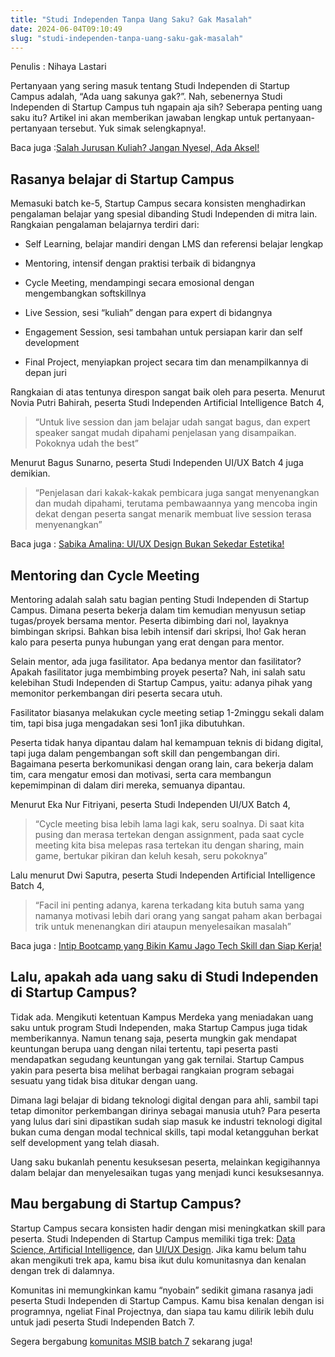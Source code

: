 ```yaml
---
title: "Studi Independen Tanpa Uang Saku? Gak Masalah"
date: 2024-06-04T09:10:49
slug: "studi-independen-tanpa-uang-saku-gak-masalah"
---
```

Penulis : Nihaya Lastari 

Pertanyaan yang sering masuk tentang Studi Independen di Startup Campus adalah, “Ada uang sakunya gak?”. Nah, sebenernya Studi Independen di Startup Campus tuh ngapain aja sih? Seberapa penting uang saku itu? Artikel ini akan memberikan jawaban lengkap untuk pertanyaan-pertanyaan tersebut. Yuk simak selengkapnya!.

Baca juga :[Salah Jurusan Kuliah? Jangan Nyesel, Ada Aksel!](https://startupcampus.id/blog/salah-jurusan-kuliah-jangan-nyesel-ada-aksel/)

## Rasanya belajar di Startup Campus

Memasuki batch ke-5, Startup Campus secara konsisten menghadirkan pengalaman belajar yang spesial dibanding Studi Independen di mitra lain. Rangkaian pengalaman belajarnya terdiri dari:

- Self Learning, belajar mandiri dengan LMS dan referensi belajar lengkap

- Mentoring, intensif dengan praktisi terbaik di bidangnya

- Cycle Meeting, mendampingi secara emosional dengan mengembangkan softskillnya

- Live Session, sesi “kuliah” dengan para expert di bidangnya

- Engagement Session, sesi tambahan untuk persiapan karir dan self development 

- Final Project, menyiapkan project secara tim dan menampilkannya di depan juri

Rangkaian di atas tentunya direspon sangat baik oleh para peserta. Menurut Novia Putri Bahirah, peserta Studi Independen Artificial Intelligence Batch 4,

> “Untuk live session dan jam belajar udah sangat bagus, dan expert speaker sangat mudah dipahami penjelasan yang disampaikan. Pokoknya udah the best”

Menurut Bagus Sunarno, peserta Studi Independen UI/UX Batch 4 juga demikian. 

> “Penjelasan dari kakak-kakak pembicara juga sangat menyenangkan dan mudah dipahami, terutama pembawaannya yang mencoba ingin dekat dengan peserta sangat menarik membuat live session terasa menyenangkan”

Baca juga : [Sabika Amalina: UI/UX Design Bukan Sekedar Estetika!](https://startupcampus.id/blog/sabika-amalina-ui-ux-design-bukan-sekedar-estetika/)

## Mentoring dan Cycle Meeting

Mentoring adalah salah satu bagian penting Studi Independen di Startup Campus. Dimana peserta bekerja dalam tim kemudian menyusun setiap tugas/proyek bersama mentor. Peserta dibimbing dari nol, layaknya bimbingan skripsi. Bahkan bisa lebih intensif dari skripsi, lho! Gak heran kalo para peserta punya hubungan yang erat dengan para mentor.

Selain mentor, ada juga fasilitator. Apa bedanya mentor dan fasilitator? Apakah fasilitator juga membimbing proyek peserta? Nah, ini salah satu kelebihan Studi Independen di Startup Campus, yaitu: adanya pihak yang memonitor perkembangan diri peserta secara utuh. 

Fasilitator biasanya melakukan cycle meeting setiap 1-2minggu sekali dalam tim, tapi bisa juga mengadakan sesi 1on1 jika dibutuhkan.

Peserta tidak hanya dipantau dalam hal kemampuan teknis di bidang digital, tapi juga dalam pengembangan soft skill dan pengembangan diri. Bagaimana peserta berkomunikasi dengan orang lain, cara bekerja dalam tim, cara mengatur emosi dan motivasi, serta cara membangun kepemimpinan di dalam diri mereka, semuanya dipantau.

Menurut Eka Nur Fitriyani, peserta Studi Independen UI/UX Batch 4, 

> “Cycle meeting bisa lebih lama lagi kak, seru soalnya. Di saat kita pusing dan merasa tertekan dengan assignment, pada saat cycle meeting kita bisa melepas rasa tertekan itu dengan sharing, main game, bertukar pikiran dan keluh kesah, seru pokoknya”

Lalu menurut Dwi Saputra, peserta Studi Independen Artificial Intelligence Batch 4, 

> “Facil ini penting adanya, karena terkadang kita butuh sama yang namanya motivasi lebih dari orang yang sangat paham akan berbagai trik untuk menenangkan diri ataupun menyelesaikan masalah”

Baca juga : [Intip Bootcamp yang Bikin Kamu Jago Tech Skill dan Siap Kerja!](https://www.startupcampus.id/blog/intip-bootcamp-yang-bikin-kamu-jago-tech-skill-dan-siap-kerja/?_ga=2.247183620.103399711.1698995681-1576583148.1657610477&_gl=1*1dn6rn8*_ga*MTU3NjU4MzE0OC4xNjU3NjEwNDc3*_ga_S5WKMBQ8R2*MTY5OTAwMDc0Ny44Ni4xLjE2OTkwMDA5NTguMC4wLjA.*_ga_3G9FB2PL4B*MTY5OTAwMDc0Ny4xNTguMS4xNjk5MDAwOTU4LjAuMC4w)

## Lalu, apakah ada uang saku di Studi Independen di Startup Campus?

Tidak ada. Mengikuti ketentuan Kampus Merdeka yang meniadakan uang saku untuk program Studi Independen, maka Startup Campus juga tidak memberikannya. Namun tenang saja, peserta mungkin gak mendapat keuntungan berupa uang dengan nilai tertentu, tapi peserta pasti mendapatkan segudang keuntungan yang gak ternilai. Startup Campus yakin para peserta bisa melihat berbagai rangkaian program sebagai sesuatu yang tidak bisa ditukar dengan uang.

Dimana lagi belajar di bidang teknologi digital dengan para ahli, sambil tapi tetap dimonitor perkembangan dirinya sebagai manusia utuh? Para peserta yang lulus dari sini dipastikan sudah siap masuk ke industri teknologi digital bukan cuma dengan modal technical skills, tapi modal ketangguhan berkat self development yang telah diasah.

Uang saku bukanlah penentu kesuksesan peserta, melainkan kegigihannya dalam belajar dan menyelesaikan tugas yang menjadi kunci kesuksesannya.

## Mau bergabung di Startup Campus?

Startup Campus secara konsisten hadir dengan misi meningkatkan skill para peserta. Studi Independen di Startup Campus memiliki tiga trek: [Data Science](https://startupcampus.id/track/data-science),[ Artificial Intelligence](https://startupcampus.id/track/artificial-intelligence), dan [UI/UX Design](https://startupcampus.id/track/uiux-design). Jika kamu belum tahu akan mengikuti trek apa, kamu bisa ikut dulu komunitasnya dan kenalan dengan trek di dalamnya.

Komunitas ini memungkinkan kamu “nyobain” sedikit gimana rasanya jadi peserta Studi Independen di Startup Campus. Kamu bisa kenalan dengan isi programnya, ngeliat Final Projectnya, dan siapa tau kamu dilirik lebih dulu untuk jadi peserta Studi Independen Batch 7.

Segera bergabung [komunitas MSIB batch 7](https://chat.whatsapp.com/E0xikPEzH5v4gAzWWPWDLy) sekarang juga!
